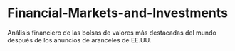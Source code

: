 # Financial-Markets-and-Investments
Análisis financiero de las bolsas de valores más destacadas del mundo después de los anuncios de aranceles de EE.UU.
